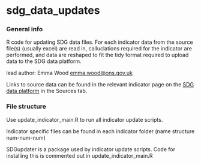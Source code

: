 # sdg_data_updates

### General info ###
R code for updating SDG data files. For each indicator data from the source file(s) (usually excel) are read in, calluclations required for the indicator are performed, and data are reshaped to fit the tidy format required to upload data to the SDG data platform.

lead author: Emma Wood
emma.wood@ons.gov.uk

Links to source data can be found in the relevant indicator page on the [SDG data platform](https://sdgdata.gov.uk/) in the Sources tab.


### File structure ###
Use update_indicator_main.R to run all indicator update scripts.

Indicator specific files can be found in each indicator folder (name structure num-num-num)

SDGupdater is a package used by indicator update scripts. Code for installing this is commented out in update_indicator_main.R
